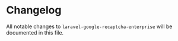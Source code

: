 # Changelog

All notable changes to `laravel-google-recaptcha-enterprise` will be documented in this file.
